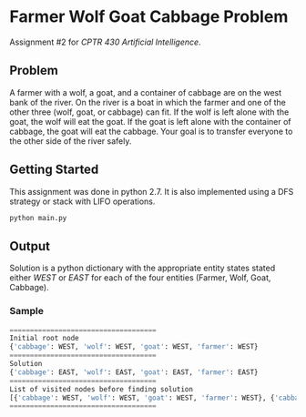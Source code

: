 # Farmer Wolf Goat Cabbage Problem

Assignment #2 for *CPTR 430 Artificial Intelligence*.

## Problem

A farmer with a wolf, a goat, and a container of cabbage are on the west bank of the river.
On the river is a boat in which the farmer and one of the other three (wolf, goat, or cabbage)
can fit. If the wolf is left alone with the goat, the wolf will eat the goat.
If the goat is left alone with the container of cabbage, the goat will eat the cabbage.
Your goal is to transfer everyone to the other side of the river safely.

## Getting Started

This assignment was done in python 2.7. It is also implemented using a DFS strategy or stack with
LIFO operations.

```python
python main.py
```

## Output

Solution is a python dictionary with the appropriate entity states stated either *WEST* or *EAST* for
each of the four entities (Farmer, Wolf, Goat, Cabbage).

### Sample
```python
====================================
Initial root node
{'cabbage': WEST, 'wolf': WEST, 'goat': WEST, 'farmer': WEST}
====================================
Solution
{'cabbage': EAST, 'wolf': EAST, 'goat': EAST, 'farmer': EAST}
====================================
List of visited nodes before finding solution
[{'cabbage': WEST, 'wolf': WEST, 'goat': WEST, 'farmer': WEST}, {'cabbage': WEST, 'wolf': WEST, 'goat': EAST, 'farmer': EAST}, {'cabbage': WEST, 'wolf': WEST, 'goat': EAST, 'farmer': WEST}, {'cabbage': WEST, 'wolf': EAST, 'goat': EAST, 'farmer': EAST}, {'cabbage': WEST, 'wolf': EAST, 'goat': WEST, 'farmer': WEST}, {'cabbage': EAST, 'wolf': EAST, 'goat': WEST, 'farmer': EAST}, {'cabbage': EAST, 'wolf': EAST, 'goat': WEST, 'farmer': WEST}]
====================================
```